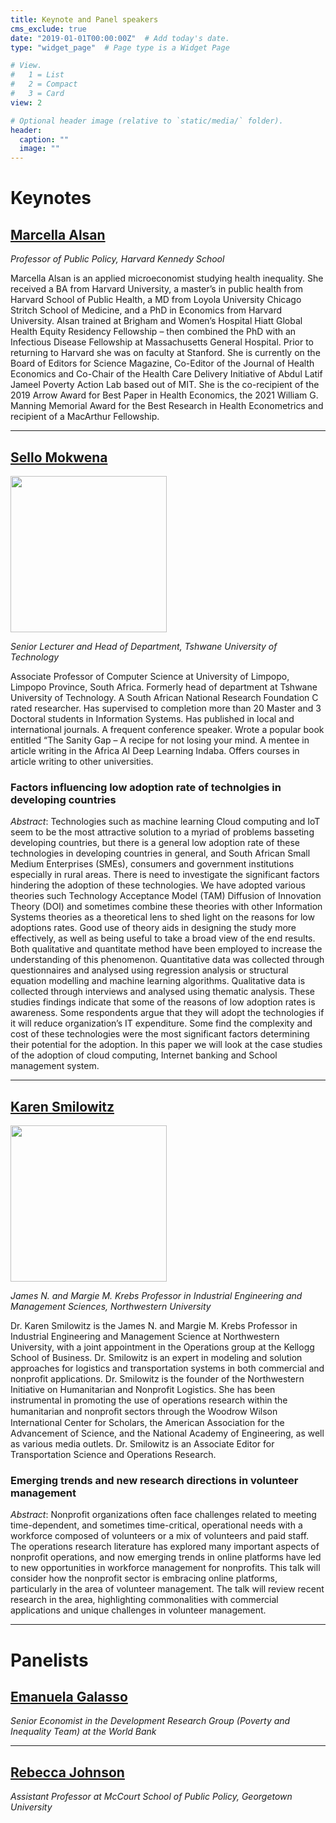 ```yaml
---
title: Keynote and Panel speakers
cms_exclude: true
date: "2019-01-01T00:00:00Z"  # Add today's date.
type: "widget_page"  # Page type is a Widget Page

# View.
#   1 = List
#   2 = Compact
#   3 = Card
view: 2

# Optional header image (relative to `static/media/` folder).
header:
  caption: ""
  image: ""
---
```


# Keynotes

## [Marcella Alsan](https://www.hks.harvard.edu/faculty/marcella-alsan)
*Professor of Public Policy, Harvard Kennedy School*

Marcella Alsan is an applied microeconomist studying health inequality. She received a BA from Harvard University, a master’s in public health from Harvard School of Public Health, a MD from Loyola University Chicago Stritch School of Medicine, and a PhD in Economics from Harvard University. Alsan trained at Brigham and Women’s Hospital Hiatt Global Health Equity Residency Fellowship – then combined the PhD with an Infectious Disease Fellowship at Massachusetts General Hospital. Prior to returning to Harvard she was on faculty at Stanford. She is currently on the Board of Editors for Science Magazine, Co-Editor of the Journal of Health Economics and Co-Chair of the Health Care Delivery Initiative of Abdul Latif Jameel Poverty Action Lab based out of MIT. She is the co-recipient of the 2019 Arrow Award for Best Paper in Health Economics, the 2021 William G. Manning Memorial Award for the Best Research in Health Econometrics and recipient of a MacArthur Fellowship.

- - -

## [Sello Mokwena](https://za.linkedin.com/in/sello-mokwena-a3a01b3b)

<img src='https://eaamo.org/images/mokwena-sello.jpg' width=250 height=250 />

*Senior Lecturer and Head of Department, Tshwane University of Technology*

Associate Professor of Computer Science at University of Limpopo, Limpopo Province, South Africa. Formerly head of department at Tshwane University of Technology. A South African National Research Foundation C rated researcher. Has supervised to completion more than 20 Master and 3 Doctoral students in Information Systems. Has published in local and international journals. A frequent conference speaker. Wrote a popular book entitled “The Sanity Gap – A recipe for not losing your mind. A mentee in article writing in the Africa AI Deep Learning Indaba. Offers courses in article writing to other universities.

### Factors influencing low adoption rate of technolgies in developing countries

*Abstract*: Technologies such as machine learning Cloud computing and IoT seem to be the most attractive solution to a myriad of problems basseting developing countries, but there is a general low adoption rate of these technologies in developing countries in general, and South African Small Medium Enterprises (SMEs), consumers and government institutions especially in rural areas. There is need to investigate the significant factors hindering the adoption of these technologies. We have adopted various theories such Technology Acceptance Model (TAM) Diffusion of Innovation Theory (DOI) and sometimes combine these theories with other Information Systems theories as a theoretical lens to shed light on the reasons for low adoptions rates.  Good use of theory aids in designing the study more effectively, as well as being useful to take a broad view of the end results. Both qualitative and quantitate method have been employed to increase the understanding of this phenomenon. Quantitative data was collected through questionnaires and analysed using regression analysis or structural equation modelling and machine learning algorithms. Qualitative data is collected through interviews and analysed using thematic analysis. These studies findings indicate that some of the reasons of low adoption rates is awareness. Some respondents argue that they will adopt the technologies if it will reduce organization’s IT expenditure. Some find the complexity and cost of these technologies were the most significant factors determining their potential for the adoption. In this paper we will look at the case studies of the adoption of cloud computing, Internet banking and School management system.

- - -

## [Karen Smilowitz](https://www.mccormick.northwestern.edu/research-faculty/directory/profiles/smilowitz-karen.html)

<img src='https://eaamo.org/images/smilowitz-karen.jpg' width=250 height=250 />

*James N. and Margie M. Krebs Professor in Industrial Engineering and Management Sciences, Northwestern University*

Dr. Karen Smilowitz is the James N. and Margie M. Krebs Professor in Industrial Engineering and Management Science at Northwestern University, with a joint appointment in the Operations group at the Kellogg School of Business. Dr. Smilowitz is an expert in modeling and solution approaches for logistics and transportation systems in both commercial and nonprofit applications. Dr. Smilowitz is the founder of the Northwestern Initiative on Humanitarian and Nonprofit Logistics. She has been instrumental in promoting the use of operations research within the humanitarian and nonproﬁt sectors through the Woodrow Wilson International Center for Scholars, the American Association for the Advancement of Science, and the National Academy of Engineering, as well as various media outlets. Dr. Smilowitz is an Associate Editor for Transportation Science and Operations Research.

### Emerging trends and new research directions in volunteer management

*Abstract*: Nonprofit organizations often face challenges related to meeting time-dependent, and sometimes time-critical, operational needs with a workforce composed of volunteers or a mix of volunteers and paid staff.  The operations research literature has explored many important aspects of nonprofit operations, and now emerging trends in online platforms have led to new opportunities in workforce management for nonprofits.  This talk will consider how the nonprofit sector is embracing online platforms, particularly in the area of volunteer management.  The talk will review recent research in the area, highlighting commonalities with commercial applications and unique challenges in volunteer management.

- - -

# Panelists

## [Emanuela Galasso](https://www.worldbank.org/en/about/people/e/emanuela-galasso)
*Senior Economist in the Development Research Group (Poverty and Inequality Team) at the World Bank*

- - -

## [Rebecca Johnson](https://www.rebeccajohnson.io/)
*Assistant Professor at McCourt School of Public Policy, Georgetown University*
